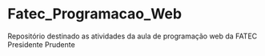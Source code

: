 # Fatec_Programacao_Web
Repositório destinado as atividades da aula de programação web da FATEC Presidente Prudente
